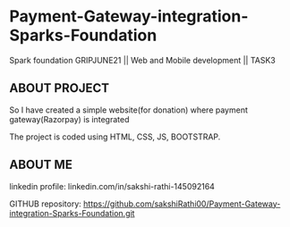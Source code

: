 # Payment-Gateway-integration-Sparks-Foundation
Spark foundation GRIPJUNE21 || Web and Mobile development || TASK3
## ABOUT PROJECT

So I have created a simple website(for donation) where payment gateway(Razorpay) is integrated

The project is coded using HTML, CSS, JS, BOOTSTRAP.
## ABOUT ME
linkedin profile: linkedin.com/in/sakshi-rathi-145092164 

GITHUB repository: https://github.com/sakshiRathi00/Payment-Gateway-integration-Sparks-Foundation.git
